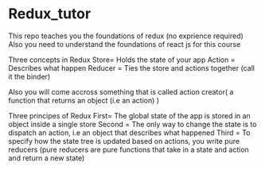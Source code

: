 # Redux_tutor
This repo teaches you the foundations of redux (no exprience required)
Also you need to understand the foundations of react js for this course


Three concepts in Redux 
Store= Holds the state of your app
Action = Describes what happen
Reducer = Ties the store and actions together (call it the binder)

Also you will come accross something that is called action creator( a function that returns an object (i.e an action) )

Three principes of Redux
First= The global state of the app is stored in an object inside a single store
Second = The only way to change the state is to dispatch an action, i.e an object that describes what happened
Third = To specify how the state tree is updated based on actions, you write pure reducers (pure reducers are pure functions that take in a state and action and return a new state)
